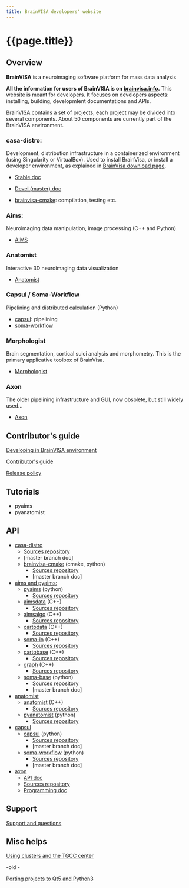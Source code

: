 ```yaml
---
title: BrainVISA developers' website
---
```


# {{page.title}}

## Overview

**BrainVISA** is a neuroimaging software platform for mass data analysis

**All the information for users of BrainVISA is on [brainvisa.info](https://brainvisa.info/).** This website is meant for developers. It focuses on developers aspects: installing, building, developmlent documentations and APIs.

BrainVISA contains a set of projects, each project may be divided into several components. About 50 components are currently part of the BrainVISA environment.

### casa-distro:
  
Development, distribution infrastructure in a containerized environment (using Singularity or VirtualBox). Used to install BrainVisa, or install a developer environment, as explained in [BrainVisa download page](https://brainvisa.info/web/download.html).

* [Stable doc](https://brainvisa.info/casa-distro/index.html)
* [Devel (master) doc](https://brainvisa.github.io/casa-distro/)

* [brainvisa-cmake](https://brainvisa.info/brainvisa-cmake/index.html): compilation, testing etc.

### Aims:

Neuroimaging data manipulation, image processing (C++ and Python)

* [AIMS](https://brainvisa.info/aimsdata/user_doc/index.html)

### Anatomist

Interactive 3D neuroimaging data visualization

* [Anatomist](https://brainvisa.info/web/anatomist.html)

### Capsul / Soma-Workflow

Pipelining and distributed calculation (Python)

* [capsul](https://brainvisa.info/capsul/index.html): pipelining
* [soma-workflow](https://brainvisa.info/web/soma-workflow/index.html)

### Morphologist

Brain segmentation, cortical sulci analysis and morphometry. This is the primary applicative toolbox of BrainVisa.

* [Morphologist](https://brainvisa.info/web/morphologist.html)

### Axon

The older pipelining infrastructure and GUI, now obsolete, but still widely used...

* [Axon](https://brainvisa.info/axon/user_doc/index.html)


## Contributor's guide

[Developing in BrainVISA environment](developing.md)

[Contributor's guide](contributing.md)

[Release policy](release_policy.md)

## Tutorials

* pyaims
* pyanatomist

## API

* [casa-distro](https://brainvisa.info/casa-distro/)
  * [Sources repository](https://github.com/brainvisa/casa-distro)
  * [master branch doc]
  * [brainvisa-cmake](https://brainvisa.info/brainvisa-cmake/index.html) (cmake, python)
    * [Sources repository](https://github.com/brainvisa/brainvisa-cmake)
    * [master branch doc]
* [aims and pyaims:](https://brainvisa.info/aimsdata/user_doc/index.html)
  * [pyaims](https://brainvisa.info/pyaims/sphinx/index.html) (python)
    * [Sources repository](https://github.com/brainvisa/aims-free)
  * [aimsdata](https://brainvisa.info/aimsdata/doxygen/index.html) (C++)
    * [Sources repository](https://github.com/brainvisa/aims-free)
  * [aimsalgo](https://brainvisa.info/aimsalgo/doxygen/index.html) (C++)
    * [Sources repository](https://github.com/brainvisa/aims-free)
  * [cartodata](https://brainvisa.info/cartodata/doxygen/index.html#cartodata) (C++)
    * [Sources repository](https://github.com/brainvisa/aims-free)
  * [soma-io](https://brainvisa.info/soma-io/doxygen/index.html#somaio) (C++)
    * [Sources repository](https://github.com/brainvisa/soma-io)
  * [cartobase](https://brainvisa.info/cartobase/doxygen/index.html#cartobase) (C++)
    * [Sources repository](https://github.com/brainvisa/soma-io)
  * [graph](https://brainvisa.info/graph/doxygen/index.html#graph) (C++)
    * [Sources repository](https://github.com/brainvisa/aims-free)
  * [soma-base](https://brainvisa.info/soma-base/sphinx/index.html) (python)
    * [Sources repository](https://github.com/populse/soma-base)
    * [master branch doc]
* [anatomist](https://brainvisa.info/anatomist/dev_doc/index.html)
  * [anatomist](https://brainvisa.info/anatomist/doxygen/index.html) (C++)
    * [Sources repository](https://github.com/brainvisa/anatomist-free)
  * [pyanatomist](https://brainvisa.info/pyanatomist/sphinx/index.html) (python)
    * [Sources repository](https://github.com/brainvisa/anatomist-gpl)
* [capsul](https://brainvisa.info/capsul/index.html)
  * [capsul](https://brainvisa.info/capsul/index.html) (python)
    * [Sources repository](https://github.com/populse/capsul)
    * [master branch doc]
  * [soma-workflow](https://brainvisa.info/soma-workflow/sphinx/index.html) (python)
    * [Sources repository](https://github.com/populse/soma-workflow)
    * [master branch doc]
* [axon](https://brainvisa.info/web/infrastructure.html#)
  * [API doc](https://brainvisa.info/axon/dev_doc/)
  * [Sources repository](https://github.com/brainvisa/axon)
  * [Programming doc](https://brainvisa.info/axon/Programming_with_brainvisa.pdf)


## Support

[Support and questions](https://github.com/brainvisa/brainvisa.github.io/discussions)

## Misc helps

[Using clusters and the TGCC center](clusters.md)

-old -

[Porting projects to Qt5 and Python3](porting_projects.md)
